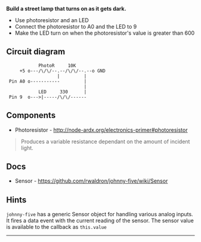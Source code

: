 __Build a street lamp that turns on as it gets dark.__

* Use photoresistor and an LED
* Connect the photoresistor to A0 and the LED to 9
* Make the LED turn on when the photoresistor's value is greater than 600

## Circuit diagram

```
            PhotoR     10K
     +5 o---/\/\/--.--/\/\/--.--o GND
                   |         |
 Pin A0 o-----------         |
                             |
            LED     330      |
 Pin 9  o--->|-----/\/\/------
```

## Components

- Photoresistor - http://node-ardx.org/electronics-primer#photoresistor

> Produces a variable resistance dependant on the amount of incident light.

## Docs

- Sensor - https://github.com/rwaldron/johnny-five/wiki/Sensor

## Hints

`johnny-five` has a generic Sensor object for handling various analog inputs.
It fires a data event with the current reading of the sensor.
The sensor value is available to the callback as `this.value`

---
